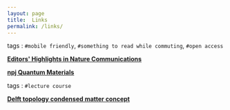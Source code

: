 ```yaml
---
layout: page
title:  Links  
permalink: /links/
---
```




tags : `#mobile friendly`, `#something to read while commuting`, `#open access`
 

__[Editors' Highlights in  Nature Communications](https://www.nature.com/collections/rcdhyvxytb)__

__[npj Quantum Materials](https://www.nature.com/npjquantmats/articles)__


tags : `#lecture course`


__[ Delft topology condensed matter concept](https://ocw.tudelft.nl/courses/topology-condensed-matter-concept/)__

